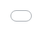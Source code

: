 ```yaml
---
layout: post
title: "[앨범]"
author: "undefined"
thumbnail: "https://www.allkpop.com/upload/2021/01/content/161343/thumb/1610822591-image.png"
tags: 
---
```



![image](https://www.allkpop.com/upload/2021/01/content/161343/1610822591-image.png)

[이 리뷰는 필자는 물론 모든 케이팝의 의견을 반영하지 않습니다.]

트랙 목록:


<div class="video_wrapper" style="padding-top: 56.25%;">
    <iframe src="https://open.spotify.com/embed/album/2ok3xbXx8BRrvnqFclYENX" width="560" height="480" frameborder="0" allowtransparency="true" allow="encrypted-media"></iframe>
</div>


1. 거울 속으로

2. 내가 한 말

3. 동그라미

4. 체스

5. 네게 달렸어

6. 하루 종일

7. 계속해

8. 너를 봐.

9. 유토피아

10. 사랑은 어디에 있나요?

11. 예측불허

12. 동전 던지기

13. We Stay

![image](https://www.allkpop.com/upload/2021/01/content/161343/1610822637-image.png)

빅톤이 사상 첫 정규 앨범으로 돌아왔는데 너무 빨리 망치지 않고 정말 대단해요! 그 앨범은 그 그룹의 멋진 사운드 디스플레이이고 저를 그들의 팬으로 바꾸어 놓았습니다. 보컬: 미래는 이제 새로운 고강도 빅톤의 분위기를 결정하는 멋진 입문 보컬 노래인 "Into The Mirror"로 시작된다. 이 소개 트랙은 여러분의 시선을 사로잡고 강력한 EDM 곡으로 모든 멤버들의 강렬한 보컬 퍼포먼스를 선사합니다.

`내가 한 말`은 이 그룹의 타이틀 곡인데, 이 곡이 나를 깜짝 놀라게 했다고 해야겠다. 뮤직뱅크에서 제일 먼저 잡았는데 매력적이고 강렬하다고 느꼈어요. 그 노래는 공격적이고 카리스마 있는 완벽한 조합이다. 이는 빅톤의 일반적인 사운드에서 극적인 변화를 의미하며 그룹의 다재다능함을 보여줍니다. "What I Sided"는 후렴구 뒤에 절대적인 완벽함을 지닌 특별한 후크를 가지고 있다.

`서클`은 타이틀에 비해 빅톤이 조금 더 멜로디하고 기대를 모은다. 이 악기의 독특한 탁구 소리는 다운템포 팝송으로서는 이 트랙을 정말 흥미롭게 만듭니다. `체스`는 이번 앨범의 극적인 주제를 잘 담고 있는 808년 호황을 자랑한다. `Up To You`는 나머지 트랙리스트에 비해 다소 안전하지만 기분 좋은 체인지업과 신선한 공기 중간 앨범의 숨결을 선사한다. 그 노래는 전형적인 K-Pop 멜로디이지만, 나는 그것이 아주 잘 실행되었다는 것을 인정해야 한다. 빅톤은 어떤 진지한 재능을 가진 그룹이고, 이 시점에서 보면 분명해요.

"All Day"는 어쿠스틱하고 다운 템포의 노래처럼 시작되어 대부분의 곡에서 리듬을 유지한다. 진행에 약간 오르기는 했지만 대부분 이 노래는 감미롭고 즐겁다. `Carry On`은 이 앨범의 발라드 곡으로, 정말 상큼한 느낌을 주는 에테리얼 보컬과 하모니가 돋보이는 곡이다. `Carry On`은 앨범의 처음 몇 곡에 더 강렬한 밸런스이며, `All Day`처럼 그룹의 진면목을 보여준다.

![image](https://www.allkpop.com/upload/2021/01/content/161344/1610822653-image.png)

`Eyes On You`는 신비롭고 섬뜩한 느낌이 들어 섹시하고 매력적이다. 다시 한번 전자 낙하량을 활용하는 빠른 코러스로 전환되는 큰 발전이 있습니다. 제목이 약간 흔하긴 했지만, 이 곡은 이번 발매에서 꼭 들어야 할 곡이다. "Utopia"는 약간 통통 튀는 또 다른 팝송이다. 이 곡은 나쁘지 않지만 앨범의 다른 곡들처럼 내 관심을 끌지는 못한다.

`사랑은 어디에 있는가`는 많은 감동을 전하는 랩 중심의 곡이다. 랩은 놀랍고 잘 실행되었고, 나는 당연히 깜짝 놀랐다. 그것의 메시지는 정직하고 강렬하며, 언어 장벽이 있어도 메시지 전달은 명확하다. `예측할 수 없는`은 첫 번째 듣기에서 약간 오해의 소지가 있는 매혹적이고 흥미로운 곡 구성을 가지고 있다. 느린 인트로를 시작으로, 이 트랙은 후렴구의 리듬감 있는 멜로디로 움직인다.

"Flip A Coin"은 그룹의 B-사이드와 다른 홍보된 타이틀 곡이다. VICTON의 소개에는 빅톤이 관심을 가질 만한 큰 메시지가 담겨 있습니다. 이 노래의 초점은 의심할 여지 없이, 스피트파이어 랩 구절과 하늘하늘한 높은 발성력이다. 이 앨범은 앨리스의 마음을 즐겁게 할 수 있는 긍정적이고 재미있는 노래인 "We Stay"로 긴 여정을 마칩니다. 전반적으로 이 앨범은 제가 적극 추천하는 꼭 들어야 할 앨범입니다.

MV 검토


<div class="video_wrapper" style="padding-top: 56.25%;">
    <iframe width="100%" height="100%" src="//www.youtube.com/embed/1WVkRRgcymw" frameborder="0" allowfullscreen="" style="position: absolute; top: 0px; left: 0px; width: 100%; height: 100%;"></iframe>
</div>


스타일도 세련되고 드라마틱한 빅톤의 "내가 말한 것" MV는 소비하기에 완벽한 즐거움이다. 이 MV는 경이로운 컬러 팔레트에 시선을 사로잡는 디자인으로 시선을 사로잡습니다. 빅톤은 섹시하고 스타일리쉬하며, 안무샷이 역동적이고 잘 찍혀있습니다. MV 전반에 걸쳐 흥미로운 세트와 재미있는 촬영기법이 활용되고 있는데, `내가 한 말`이 빅톤 전체에 전혀 새로운 면모를 보여주고 있다는 생각이 든다. 여기가 빅톤이 나아갈 방향이라면 100% 승선합니다.

MV 점수:

MV 관련성...9

MV 프로덕션...10

MV 개념……8

MV 점수: 9.0

앨범 점수:

앨범 제작...9

앨범 컨셉……9

트랙리스트…………………8

앨범 점수: 8.67

전체: 8.83